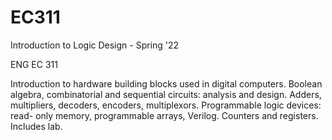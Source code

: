 # EC311
Introduction to Logic Design - Spring '22

ENG EC 311

Introduction to hardware building blocks used in digital computers. Boolean algebra, combinatorial and sequential circuits: analysis and design. Adders, multipliers, decoders, encoders, multiplexors. Programmable logic devices: read- only memory, programmable arrays, Verilog. Counters and registers. Includes lab.
